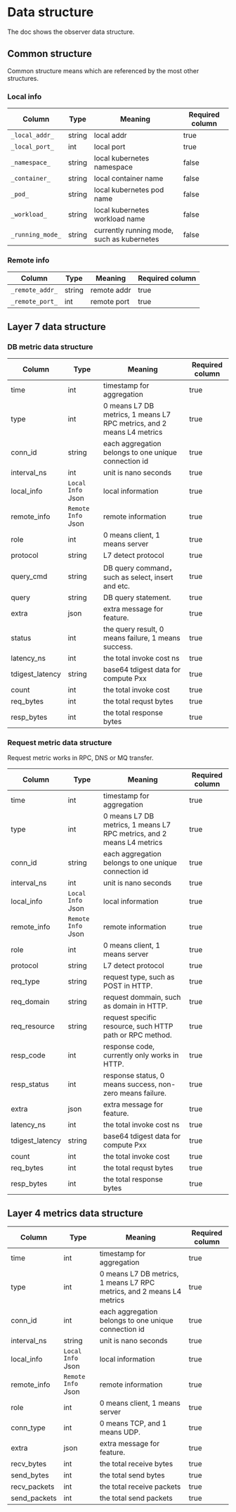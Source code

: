 # Data structure

The doc shows the observer data structure.

## Common structure

Common structure means which are referenced by the most other structures.

### Local info

| Column           | Type   | Meaning                                    | Required column |
|------------------|--------|--------------------------------------------|-----------------|
| `_local_addr_`   | string | local addr                                 | true            |
| `_local_port_`   | int    | local port                                 | true            |
| `_namespace_`    | string | local kubernetes namespace                 | false           |
| `_container_`    | string | local container name                       | false           |
| `_pod_`          | string | local kubernetes pod name                  | false           |
| `_workload_`     | string | local kubernetes workload name             | false           |
| `_running_mode_` | string | currently running mode, such as kubernetes | false           |

### Remote info

| Column          | Type   | Meaning     | Required column |
|-----------------|--------|-------------|-----------------|
| `_remote_addr_` | string | remote addr | true            |
| `_remote_port_` | int    | remote port | true            |

## Layer 7 data structure

### DB metric data structure

| Column          | Type               | Meaning                                                               | Required column |
|-----------------|--------------------|-----------------------------------------------------------------------|-----------------|
| time            | int                | timestamp for aggregation                                             | true            |
| type            | int                | 0 means L7 DB metrics, 1 means L7 RPC metrics, and 2 means L4 metrics | true            |
| conn_id         | string             | each aggregation belongs to one unique connection id                  | true            |
| interval_ns     | int                | unit is nano seconds                                                  | true            |
| local_info      | `Local Info` Json  | local information                                                     | true            |
| remote_info     | `Remote Info` Json | remote information                                                    | true            |
| role            | int                | 0 means client, 1 means server                                        | true            |
| protocol        | string             | L7 detect protocol                                                    | true            |
| query_cmd       | string             | DB query command，such as select, insert and etc.                      | true            |
| query           | string             | DB query statement.                                                   | true            |
| extra           | json               | extra message for feature.                                            | true            |
| status          | int                | the query result, 0 means failure, 1 means success.                   | true            |
| latency_ns      | int                | the total invoke cost ns                                              | true            |
| tdigest_latency | string             | base64 tdigest data for compute Pxx                                   | true            |
| count           | int                | the total invoke cost                                                 | true            |
| req_bytes       | int                | the total requst bytes                                                | true            |
| resp_bytes      | int                | the total response bytes                                              | true            |

### Request metric data structure

Request metric works in RPC, DNS or MQ transfer.

| Column          | Type               | Meaning                                                               | Required column |
|-----------------|--------------------|-----------------------------------------------------------------------|-----------------|
| time            | int                | timestamp for aggregation                                             | true            |
| type            | int                | 0 means L7 DB metrics, 1 means L7 RPC metrics, and 2 means L4 metrics | true            |
| conn_id         | string             | each aggregation belongs to one unique connection id                  | true            |
| interval_ns     | int                | unit is nano seconds                                                  | true            |
| local_info      | `Local Info` Json  | local information                                                     | true            |
| remote_info     | `Remote Info` Json | remote information                                                    | true            |
| role            | int                | 0 means client, 1 means server                                        | true            |
| protocol        | string             | L7 detect protocol                                                    | true            |
| req_type        | string             | request type, such as POST in HTTP.                                   | true            |
| req_domain      | string             | request dommain, such as domain in HTTP.                              | true            |
| req_resource    | string             | request specific resource, such HTTP path or RPC method.              | true            |
| resp_code       | int                | response code, currently only works in HTTP.                          | true            |
| resp_status     | int                | response status, 0 means success, non-zero means failure.             | true            |
| extra           | json               | extra message for feature.                                            | true            |
| latency_ns      | int                | the total invoke cost ns                                              | true            |
| tdigest_latency | string             | base64 tdigest data for compute Pxx                                   | true            |
| count           | int                | the total invoke cost                                                 | true            |
| req_bytes       | int                | the total requst bytes                                                | true            |
| resp_bytes      | int                | the total response bytes                                              | true            |

## Layer 4 metrics data structure

| Column       | Type               | Meaning                                                               | Required column |
|--------------|--------------------|-----------------------------------------------------------------------|-----------------|
| time         | int                | timestamp for aggregation                                             | true            |
| type         | int                | 0 means L7 DB metrics, 1 means L7 RPC metrics, and 2 means L4 metrics | true            |
| conn_id      | int                | each aggregation belongs to one unique connection id                  | true            |
| interval_ns  | string             | unit is nano seconds                                                  | true            |
| local_info   | `Local Info` Json  | local information                                                     | true            |
| remote_info  | `Remote Info` Json | remote information                                                    | true            |
| role         | int                | 0 means client, 1 means server                                        | true            |
| conn_type    | int                | 0 means TCP, and 1 means UDP.                                         | true            |
| extra        | json               | extra message for feature.                                            | true            |
| recv_bytes   | int                | the total receive bytes                                               | true            |
| send_bytes   | int                | the total send bytes                                                  | true            |
| recv_packets | int                | the total receive packets                                             | true            |
| send_packets | int                | the total send packets                                                | true            |
